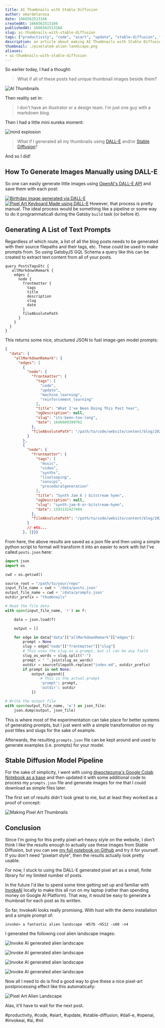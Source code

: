 ```yaml
---
title: AI Thumbnails with Stable Diffusion
author: omardelarosa
date: 1666562513166
createdAt: 1666562513166
publishedAt: 1666562513166
slug: ai-thumbnails-with-stable-diffusion
tags: ["productivity", "code", "aiart", "update", "stable-diffusion", "dall-e", "openai", "invokeai", "ai", "ml"]
description: an article about making AI Thumbnails with Stable Diffusion
thumbnail: ./pixelated-alien-landscape.png
aliases:
- ai-thumbnails-with-stable-diffusion
---
```


So earlier today, I had a thought:

> What if all of these posts had unique thumbnail images beside them?

![AI Thumbnails](./ai-thumbnails-concept.gif)

Then reality set in:

> I don't have an illustrator or a design team.  I'm just one guy with a markdown blog.

Then I had a little mini eureka moment:

![mind explosion](https://media2.giphy.com/media/lXu72d4iKwqek/giphy.gif?cid=ecf05e47wdf6x5ki3ugw8bdyt07p9tbvuivfisl6otesu5oa&rid=giphy.gif&ct=g)

> What if I generated all my thumbnails using [DALL-E](https://labs.openai.com/) and/or [Stable Diffusion](https://huggingface.co/spaces/stabilityai/stable-diffusion)?

And so I did!

## How To Generate Images Manually using DALL-E

So one can easily generate little images using [OpenAI's DALL-E API](https://labs.openai.com/) and save them with each post:

[![Birthday image generated via DALL-E](./dall-e-birthday-cake-pixelart.png)](https://labs.openai.com/e/R81D9SxOnv9GPjRzMHhv9wgd)
[![Pixel Art Keyboard Made using DALL-E](./dall-e-pixelart-keyboard1.png)](https://labs.openai.com/e/ZGVY68mVdGN7uXQpErT9RrIl)
However, that process is pretty manual. The ideal process would be something like a pipeline or some way to do it programmaticall during the Gatsby `build` task (or before it).

## Generating A List of Text Prompts

Regardless of which route, a list of all the blog posts needs to be generated with their source filepaths and their tags, etc.  These could be used to make prompts from.  So using GatsbyJS GQL Schema a query like this can be created to extract text content from all of your posts.

```gql
query PostsTagsEtc {
   allMarkdownRemark {
    edges {
      node {
        frontmatter {
          tags
          title
          description
          slug
          date
        }
        fileAbsolutePath
      }
    }
  }
}
```

This returns some nice, structured JSON to fuel image-gen model prompts:

```json
{
  "data": {
    "allMarkdownRemark": {
      "edges": [
        {
          "node": {
            "frontmatter": {
              "tags": [
                "code",
                "update",
                "machine_learning",
                "reinforcement_learning"
              ],
              "title": "What I've Been Doing This Past Year",
              "ogDescription": null,
              "slug": "its-been-too-long",
              "date": 1646609399762
            },
            "fileAbsolutePath": "/path/to/code/website/content/blog/2022/03/06/what-ive-been-doing-this-past-year/index.md"
          }
        },
        {
          "node": {
            "frontmatter": {
              "tags": [
                "music",
                "video",
                "synths",
                "livelooping",
                "sonicpi",
                "proceduralgeneration"
              ],
              "title": "Synth Jam 6 | bitstream hymn",
              "ogDescription": null,
              "slug": "synth-jam-6-or-bitstream-hymn",
              "date": 1593132427404
            },
            "fileAbsolutePath": "/path/to/code/website/content/blog/2020/06/25/synth-jam-6-or-bitstream-hymn/index.md"
          }
          // etc...
        }, ]}}}
```

From here, the above results are saved as a json file and then using a simple python script to format will transform it into an easier to work with list I've called `posts.json` here:

```python
import json
import os

cwd = os.getcwd()

source_root = "/path/to/your/repo"
input_file_name = cwd + '/data/posts.json'
output_file_name = cwd + '/data/prompts.json'
outdir_prefix = "thumbnails"

# Read the file data
with open(input_file_name, 'r') as f:

    data = json.load(f)

    output = []

    for edge in data["data"]["allMarkdownRemark"]["edges"]:
        prompt = None
        slug = edge["node"]["frontmatter"]["slug"]
		# This uses the slug as a prompt, but it can be any field
        slug_as_words = slug.split("-")
        prompt = " ".join(slug_as_words)
        outdir = sourcefilepath.replace("index.md", outdir_prefix)
        if prompt is not None:
            output.append({
                # This is the actual prompt
                'prompt': prompt,
                'outdir': outdir
            })

# Write the output file
with open(output_file_name, 'w') as json_file:
    json.dump(output, json_file)
```

This is where most of the experimentation can take place for better systems of generating prompts, but I just went with a simple transformation on my post titles and slugs for the sake of example.

Afterwards, the resulting `prompts.json` file can be kept around and used to generate examples (i.e. prompts) for your model.

## Stable Diffusion Model Pipeline

For the sake of simplicity, I went with using [@woctezuma's Google Colab Notebook as a base](https://github.com/woctezuma/stable-diffusion-colab) and then updated it with some additional code to process my `prompts.json` file and generate images for me that I could download as simple files later.

The first set of results didn't look great to me, but at least they worked as a proof of concept:

![Making Pixel Art Thumbnails](./notebook-results.gif)

## Conclusion

Since I'm going for this pretty pixel-art-heavy style on the website, I don't think I like the results enough to actually use these images from Stable Diffusion, but you can see [my full notebook on Github](https://github.com/omardelarosa/website/blob/master/python/AI_Thumbnails_using_stable_diffusion.ipynb) and try it for yourself.  If you don't need "pixelart style", then the results actually look pretty usable.

For now, I stuck to using the DALL-E generated pixel art as a small, finite library for my limited number of posts.

In the future I'd like to spend some time getting set up and familiar with [InvokeAI](https://github.com/invoke-ai/InvokeAI) locally to make this all run on my laptop (rather than spending money on Google AI Platform).  That way, it would be easy to generate a thumbnail for each post as its written.

So far, InvokeAI looks really promising.  With hust with the demo installation and a simple prompt of:

```
invoke> a fantastic alien landscape -W576 -H512 -s60 -n4
```

I generated the following cool alien landscape images:

![Invoke AI generated alien landscape](./invokeai_alient_landscape_01.png)

![Invoke AI generated alien landscape](./invokeai_alient_landscape_02.png)


![Invoke AI generated alien landscape](./invokeai_alient_landscape_03.png)

![Invoke AI generated alien landscape](./invokeai_alient_landscape_04.png)

Now all I need to do is find a good way to give these a nice pixel-art postprocessing effect like this automatically:

![Pixel Art Alien Landscape](./pixelated-alien-landscape.png)

Alas, it'll have to wait for the next post.

#productivity, #code, #aiart, #update, #stable-diffusion, #dall-e, #openai, #invokeai, #ai, #ml
